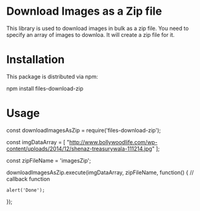 # Download Images as a Zip file


This library is used to download images in bulk as a zip file. 
You need to specify an array of images to downloa. It will create a zip file for it.



# Installation

This package is distributed via npm:

npm install files-download-zip

# Usage


  const downloadImagesAsZip = require('files-download-zip');
  
  const imgDataArray =  [
      "http://www.bollywoodlife.com/wp-content/uploads/2014/12/shenaz-treasurywala-111214.jpg"
  ];

  const zipFileName = 'imagesZip';

  downloadImagesAsZip.execute(imgDataArray, zipFileName, function() {   // callback function

    alert('Done');
   
  });



